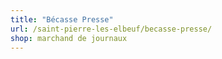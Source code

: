 ```yaml
---
title: "Bécasse Presse"
url: /saint-pierre-les-elbeuf/becasse-presse/
shop: marchand de journaux
---
```

